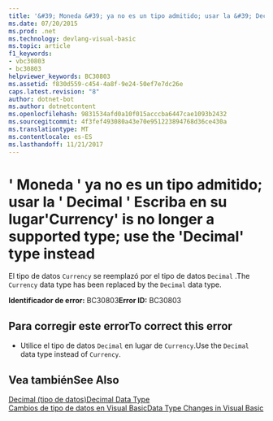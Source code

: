 ```yaml
---
title: '&#39; Moneda &#39; ya no es un tipo admitido; usar la &#39; Decimal &#39; Escriba en su lugar'
ms.date: 07/20/2015
ms.prod: .net
ms.technology: devlang-visual-basic
ms.topic: article
f1_keywords:
- vbc30803
- bc30803
helpviewer_keywords: BC30803
ms.assetid: f830d559-c454-4a8f-9e24-50ef7e7dc26e
caps.latest.revision: "8"
author: dotnet-bot
ms.author: dotnetcontent
ms.openlocfilehash: 9831534afd0a10f015acccba6447cae1093b2432
ms.sourcegitcommit: 4f3fef493080a43e70e951223894768d36ce430a
ms.translationtype: MT
ms.contentlocale: es-ES
ms.lasthandoff: 11/21/2017
---
```

# <a name="39currency39-is-no-longer-a-supported-type-use-the-39decimal39-type-instead"></a><span data-ttu-id="aa304-102">&#39; Moneda &#39; ya no es un tipo admitido; usar la &#39; Decimal &#39; Escriba en su lugar</span><span class="sxs-lookup"><span data-stu-id="aa304-102">&#39;Currency&#39; is no longer a supported type; use the &#39;Decimal&#39; type instead</span></span>
<span data-ttu-id="aa304-103">El tipo de datos `Currency` se reemplazó por el tipo de datos `Decimal` .</span><span class="sxs-lookup"><span data-stu-id="aa304-103">The `Currency` data type has been replaced by the `Decimal` data type.</span></span>  
  
 <span data-ttu-id="aa304-104">**Identificador de error:** BC30803</span><span class="sxs-lookup"><span data-stu-id="aa304-104">**Error ID:** BC30803</span></span>  
  
## <a name="to-correct-this-error"></a><span data-ttu-id="aa304-105">Para corregir este error</span><span class="sxs-lookup"><span data-stu-id="aa304-105">To correct this error</span></span>  
  
-   <span data-ttu-id="aa304-106">Utilice el tipo de datos `Decimal` en lugar de `Currency`.</span><span class="sxs-lookup"><span data-stu-id="aa304-106">Use the `Decimal` data type instead of `Currency`.</span></span>  
  
## <a name="see-also"></a><span data-ttu-id="aa304-107">Vea también</span><span class="sxs-lookup"><span data-stu-id="aa304-107">See Also</span></span>  
 [<span data-ttu-id="aa304-108">Decimal (tipo de datos)</span><span class="sxs-lookup"><span data-stu-id="aa304-108">Decimal Data Type</span></span>](../../visual-basic/language-reference/data-types/decimal-data-type.md)  
 [<span data-ttu-id="aa304-109">Cambios de tipo de datos en Visual Basic</span><span class="sxs-lookup"><span data-stu-id="aa304-109">Data Type Changes in Visual Basic</span></span>](http://msdn.microsoft.com/en-us/0aca9f54-7231-49a5-ab26-a68ca79d08f3)

